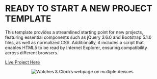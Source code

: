# READY TO START A NEW PROJECT TEMPLATE

This template provides a streamlined starting point for new projects, featuring essential components such as jQuery 3.6.0 and Bootstrap 5.1.0 files, as well as normalized CSS. Additionally, it includes a script that enables HTML5 to be read by Internet Explorer, ensuring compatibility across different browsers.


[Live Project Here]()

<p align="center"><img src="./assets/readme/features/watches_clocks_responsiveness.jpg"
        alt="Watches & Clocks webpage on multiple devices"></p>



